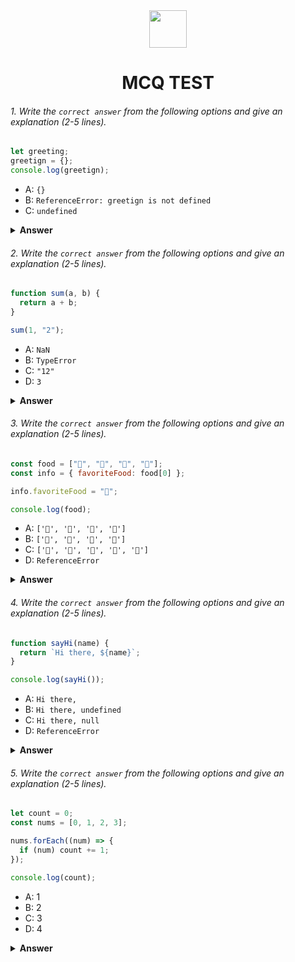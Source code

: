 <div align="center">
  <img height="60" src="https://edurev.gumlet.io/AllImages/original/ApplicationImages/CourseImages/944e5d47-8c55-4a89-91e5-22ab5f2798fc_CI.png">
  <h1>MCQ TEST</h1>
</div>

###### 1. Write the `correct answer` from the following options and give an explanation (2-5 lines).

```javascript
let greeting;
greetign = {};
console.log(greetign);
```

- A: `{}`
- B: `ReferenceError: greetign is not defined`
- C: `undefined`

<details><summary><b>Answer</b></summary>
<p>

#### Answer: A

<i>Answer is A Because in js we dont need straight variable declaration . We can just write let greeting = "hello" or simply write greeting = "hello".  as we see above , there is 2 variables . greeting and greetign. They both are valid is js and so when we log greetign , we see the empty object which is inside greetign.</i>

</p>
</details>

###### 2. Write the `correct answer` from the following options and give an explanation (2-5 lines).

```javascript
function sum(a, b) {
  return a + b;
}

sum(1, "2");
```

- A: `NaN`
- B: `TypeError`
- C: `"12"`
- D: `3`

<details><summary><b>Answer</b></summary>
<p>

#### Answer: C

<i>The answer is C because in js , it dosent matter if we are using Arithmetic operators on string or integers. If it is string , JS will add those two and show it. For example a=1 and b=a. answer will be 1a. Its not summing the strings but adding them together as it is instructed . It will only sum if both of the inputs are numbers. That is why C is the right answer. </i>

</p>
</details>

###### 3. Write the `correct answer` from the following options and give an explanation (2-5 lines).

```javascript
const food = ["🍕", "🍫", "🥑", "🍔"];
const info = { favoriteFood: food[0] };

info.favoriteFood = "🍝";

console.log(food);
```

- A: `['🍕', '🍫', '🥑', '🍔']`
- B: `['🍝', '🍫', '🥑', '🍔']`
- C: `['🍝', '🍕', '🍫', '🥑', '🍔']`
- D: `ReferenceError`

<details><summary><b>Answer</b></summary>
<p>

#### Answer: A

<i>The answer is A. food is an array and info is an object. in info there is a property favoriteFood which gets value from the object food. and then info.favoriteFood is updated to a new value. food is never updated. That is why when console.log(food) is used we will see the default values previously set on Array food.</i>

</p>
</details>

###### 4. Write the `correct answer` from the following options and give an explanation (2-5 lines).

```javascript
function sayHi(name) {
  return `Hi there, ${name}`;
}

console.log(sayHi());
```

- A: `Hi there,`
- B: `Hi there, undefined`
- C: `Hi there, null`
- D: `ReferenceError`

<details><summary><b>Answer</b></summary>
<p>

#### Answer: B

<i>When a function is called but its parameters are not passed or called it doesnt not ignore it. Instead it still shows the uncalled variables . As the variable is not initialized/called , it will show "undefined" as a result </i>

</p>
</details>

###### 5. Write the `correct answer` from the following options and give an explanation (2-5 lines).

```javascript
let count = 0;
const nums = [0, 1, 2, 3];

nums.forEach((num) => {
  if (num) count += 1;
});

console.log(count);
```

- A: 1
- B: 2
- C: 3
- D: 4

<details><summary><b>Answer</b></summary>
<p>

#### Answer: C

<i>In programming , 0 is considered as false . So , when 0 from the nums array comes to if condition , the condition dosent start [It would have only started if the condition was (!num) in the case of 0]. So, the condition runs only 3 times and increments count to plus 1 every time. As "count" gets incremented 3 times, the answer is 3(C).</i>

</p>
</details>
